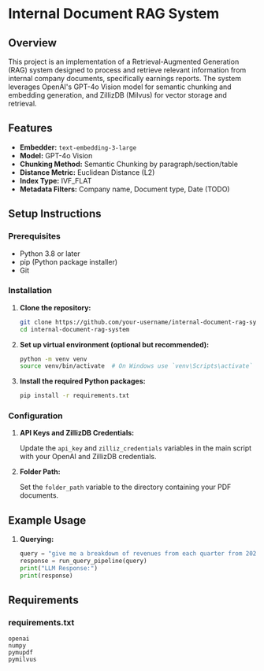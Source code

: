 # Internal Document RAG System

## Overview

This project is an implementation of a Retrieval-Augmented Generation (RAG) system designed to process and retrieve relevant information from internal company documents, specifically earnings reports. The system leverages OpenAI's GPT-4o Vision model for semantic chunking and embedding generation, and ZillizDB (Milvus) for vector storage and retrieval.

## Features

- **Embedder:** `text-embedding-3-large`
- **Model:** GPT-4o Vision
- **Chunking Method:** Semantic Chunking by paragraph/section/table
- **Distance Metric:** Euclidean Distance (L2)
- **Index Type:** IVF_FLAT
- **Metadata Filters:** Company name, Document type, Date (TODO)

## Setup Instructions

### Prerequisites

- Python 3.8 or later
- pip (Python package installer)
- Git

### Installation

1. **Clone the repository:**

    ```sh
    git clone https://github.com/your-username/internal-document-rag-system.git
    cd internal-document-rag-system
    ```

2. **Set up virtual environment (optional but recommended):**

    ```sh
    python -m venv venv
    source venv/bin/activate  # On Windows use `venv\Scripts\activate`
    ```

3. **Install the required Python packages:**

    ```sh
    pip install -r requirements.txt
    ```

### Configuration

1. **API Keys and ZillizDB Credentials:**

    Update the `api_key` and `zilliz_credentials` variables in the main script with your OpenAI and ZillizDB credentials.

2. **Folder Path:**

    Set the `folder_path` variable to the directory containing your PDF documents.



## Example Usage

1. **Querying:**

    ```python
    query = "give me a breakdown of revenues from each quarter from 2021 that is available and please put it into tables for me"
    response = run_query_pipeline(query)
    print("LLM Response:")
    print(response)
    ```

## Requirements

### requirements.txt

```text
openai
numpy
pymupdf
pymilvus

